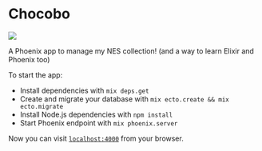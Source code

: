 # Chocobo

![](http://www.ssbwiki.com/images/thumb/6/67/Chocobo.png/250px-Chocobo.png)

A Phoenix app to manage my NES collection! (and a way to learn Elixir and Phoenix too)

To start the app:
  * Install dependencies with `mix deps.get`
  * Create and migrate your database with `mix ecto.create && mix ecto.migrate`
  * Install Node.js dependencies with `npm install`
  * Start Phoenix endpoint with `mix phoenix.server`

Now you can visit [`localhost:4000`](http://localhost:4000) from your browser.
